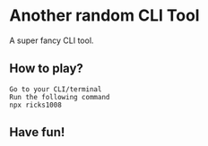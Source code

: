 # Another random CLI Tool

A super fancy CLI tool. 


## How to play?

```
Go to your CLI/terminal
Run the following command
npx ricks1008
```

## Have fun!
